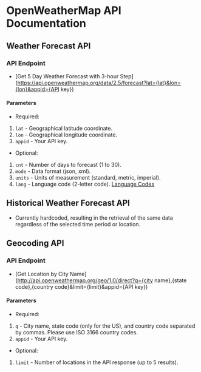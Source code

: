 # OpenWeatherMap API Documentation

## Weather Forecast API

### API Endpoint
<!-- TODO: fix a link -->
- [Get 5 Day Weather Forecast with 3-hour Step](https://api.openweathermap.org/data/2.5/forecast?lat={lat}&lon={lon}&appid={API key})

#### Parameters

- Required:

1. `lat` - Geographical latitude coordinate.
2. `lon` - Geographical longitude coordinate.
3. `appid` - Your API key.

- Optional:

1. `cnt` - Number of days to forecast (1 to 30).
2. `mode` - Data format (json, xml).
3. `units` - Units of measurement (standard, metric, imperial).
4. `lang` - Language code (2-letter code). [Language Codes](https://openweathermap.org/api/geocoding-api)

## Historical Weather Forecast API

- Currently hardcoded, resulting in the retrieval of the same data regardless of the selected time period or location.

## Geocoding API

### API Endpoint

- [Get Location by City Name](http://api.openweathermap.org/geo/1.0/direct?q={city name},{state code},{country code}&limit={limit}&appid={API key})

#### Parameters

- Required:

1. `q` - City name, state code (only for the US), and country code separated by commas. Please use ISO 3166 country codes.
2. `appid` - Your API key.

- Optional:

1. `limit` - Number of locations in the API response (up to 5 results).
